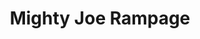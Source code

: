 ---
layout: other-video
permalink: /mighty-joe-rampage
title: Mighty Joe Rampage
video_number: 32
release_date: 1996-01-01
description: 
cast: 
video_id: 
bitchute_id: 
archive_id: 
video_available: false
medium: live action
old_cm_description: |
  I was hanging out in my next door neighbors' backyard one day and they said they were in the mood to be in another movie, so we made this quick improvised crime/comedy about two dumb, lazy, undercover cops who are in search of an insane, hyperactive, equally stupid, masked serial killer who's running around shooting people while hooked on a terrible potion, which he's invented to give him power. The killer stands four feet tall wearing a paper mask and sombrero! It was so funny, we had to make a sequel the next day. Both are 8 minutes long and run back to back. They're both usually referred to as the same movie. I now had an audio dubbing remote control for my camera, so this is the first movie where I dubbed in music and experimented with post-production sound effects and voices.
james_old_star_rating: 3
james_old_number_rating: 5
---